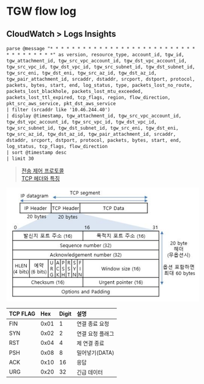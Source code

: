 # TGW flow log 

## CloudWatch > Logs Insights
```
parse @message "* * * * * * * * * * * * * * * * * * * * * * * * * * * * * * * * * * * *" as version, resource_type, account_id, tgw_id, tgw_attachment_id, tgw_src_vpc_account_id, tgw_dst_vpc_account_id, tgw_src_vpc_id, tgw_dst_vpc_id, tgw_src_subnet_id, tgw_dst_subnet_id, tgw_src_eni, tgw_dst_eni, tgw_src_az_id, tgw_dst_az_id, tgw_pair_attachment_id, srcaddr, dstaddr, srcport, dstport, protocol, packets, bytes, start, end, log_status, type, packets_lost_no_route, packets_lost_blackhole, packets_lost_mtu_exceeded, packets_lost_ttl_expired, tcp_flags, region, flow_direction, pkt_src_aws_service, pkt_dst_aws_service
| filter (srcaddr like '10.46.244.40')
| display @timestamp, tgw_attachment_id, tgw_src_vpc_account_id, tgw_dst_vpc_account_id, tgw_src_vpc_id, tgw_dst_vpc_id, tgw_src_subnet_id, tgw_dst_subnet_id, tgw_src_eni, tgw_dst_eni, tgw_src_az_id, tgw_dst_az_id, tgw_pair_attachment_id, srcaddr, dstaddr, srcport, dstport, protocol, packets, bytes, start, end, log_status, tcp_flags, flow_direction
| sort @timestamp desc
| limit 30
```
> [전송 제어 프로토콜](https://ko.wikipedia.org/wiki/%EC%A0%84%EC%86%A1_%EC%A0%9C%EC%96%B4_%ED%94%84%EB%A1%9C%ED%86%A0%EC%BD%9C)  
> [TCP 헤더와 특징](https://duddnr0615k.tistory.com/135)  

![TCP-Header.png](./img/TCP-Header.png)  

| TCP FLAG | Hex | Digit | 설명 |  
|:---|:---|:---|:---|  
| FIN | 0x01 | 1 | 연결 종료 요청 | 
| SYN | 0x02 | 2 | 연결 요청 플래그 |  
| RST | 0x04 | 4 | 제 연결 종료 |  
| PSH | 0x08 | 8 | 밀어넣기(DATA) |    
| ACK | 0x10 | 16 | 응답 |   
| URG | 0x20 | 32 | 긴급 데이터 |   


